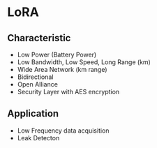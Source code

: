 # LoRA

## Characteristic
* Low Power (Battery Power)
* Low Bandwidth, Low Speed, Long Range (km)
* Wide Area Network (km range)
* Bidirectional
* Open Alliance
* Security Layer with AES encryption

## Application
* Low Frequency data acquisition
* Leak Detecton

